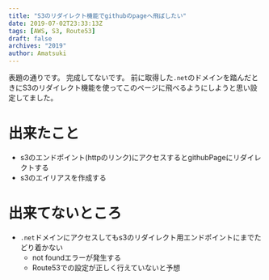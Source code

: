 ```yaml
---
title: "S3のリダイレクト機能でgithubのpageへ飛ばしたい"
date: 2019-07-02T23:33:13Z
tags: [AWS, S3, Route53]
draft: false
archives: "2019"
author: Amatsuki
---
```

表題の通りです。
完成してないです。
前に取得した`.net`のドメインを踏んだときにS3のリダイレクト機能を使ってこのページに飛べるようにしようと思い設定してました。

# 出来たこと
- s3のエンドポイント(httpのリンク)にアクセスするとgithubPageにリダイレクトする
- s3のエイリアスを作成する

# 出来てないところ
- `.net`ドメインにアクセスしてもs3のリダイレクト用エンドポイントにまでたどり着かない
	- not foundエラーが発生する
	- Route53での設定が正しく行えていないと予想

